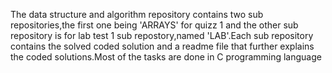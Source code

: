 The data structure and algorithm repository contains two sub repositories,the first one being 'ARRAYS' for quizz 1 and the other sub repository is for lab test 1 sub repostory,named 'LAB'.Each sub repository contains the solved coded solution and a readme file that further explains the coded solutions.Most of the tasks are done in C programming language 
